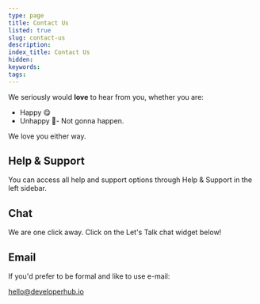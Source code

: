 ```yaml
---
type: page
title: Contact Us
listed: true
slug: contact-us
description: 
index_title: Contact Us
hidden: 
keywords: 
tags: 
---
```


We seriously would **love** to hear from you, whether you are:

- Happy 😋
- Unhappy 🤥- Not gonna happen.

We love you either way.

## Help & Support

You can access all help and support options through Help & Support in the left sidebar.

## Chat

We are one click away. Click on the Let's Talk chat widget below!

## Email

If you'd prefer to be formal and like to use e-mail:

[hello@developerhub.io](mailto:hello@developerhub.io)